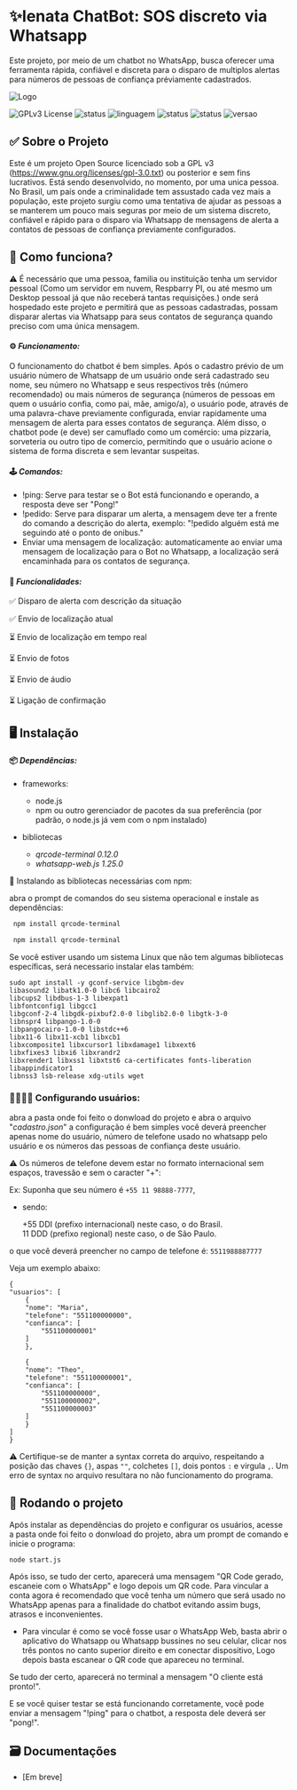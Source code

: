 
# ✨Ienata ChatBot: SOS discreto via Whatsapp

Este projeto, por meio de um chatbot no WhatsApp, busca oferecer uma ferramenta rápida, confiável e discreta para o disparo de multiplos alertas para números de pessoas de confiança préviamente cadastrados.


![Logo](https://i.ibb.co/frZ4NDF/ienata-chatbot.png)


![GPLv3 License](https://img.shields.io/badge/Licença-GPL%20v3-red.svg) 
![status](https://img.shields.io/badge/whatsappweb.js-1.25.0-green.svg)
![linguagem](https://img.shields.io/badge/Linguagem-Javascript-yellow)
![status](https://img.shields.io/badge/WhatsApp_Web-2.2346.52-brightgreen.svg)
![status](https://img.shields.io/badge/Status-Em_desenvolvimento-blue)
![versao](https://img.shields.io/badge/Vers%C3%A3o-Beta_0.1-orange)




## ✅ Sobre o Projeto

Este é um projeto Open Source licenciado sob a GPL v3 (https://www.gnu.org/licenses/gpl-3.0.txt) ou posterior e sem fins lucrativos. Está sendo desenvolvido, no momento, por uma unica pessoa. No Brasil, um país onde a criminalidade tem assustado cada vez mais a população, este projeto surgiu como uma tentativa de ajudar as pessoas a se manterem um pouco mais seguras por meio de um sistema discreto, confiável e rápido para o disparo via Whatsapp de mensagens de alerta a contatos de pessoas de confiança previamente configurados. 


## 🤔 Como funciona?




⚠️ É necessário que uma pessoa, familia ou instituição tenha um servidor pessoal (Como um servidor em nuvem, Respbarry PI, ou até mesmo um Desktop pessoal já que não receberá tantas requisições.) onde será hospedado este projeto e permitirá
que as pessoas cadastradas, possam disparar alertas via Whatsapp para seus contatos de segurança quando preciso com uma única mensagem.


#### ⚙️ *Funcionamento:*

O funcionamento do chatbot é bem simples. Após o cadastro prévio de um usuário número de Whatsapp de um usuário onde será cadastrado seu nome, seu número no Whatsapp e seus respectivos três (número recomendado) ou mais números de segurança (números de pessoas em quem o usuário confia, como pai, mãe, amigo/a), o usuário pode, através de uma palavra-chave previamente configurada, enviar rapidamente uma mensagem de alerta para esses contatos de segurança. Além disso, o chatbot pode (e deve) ser camuflado como um comércio: uma pizzaria, sorveteria ou outro tipo de comercio, permitindo que o usuário acione o sistema de forma discreta e sem levantar suspeitas.

#### 🕹️ *Comandos:*
* !ping: Serve para testar se o Bot está funcionando e operando, a resposta deve ser "Pong!"
* !pedido: Serve para disparar um alerta, a mensagem deve ter a frente do comando a descrição do alerta, exemplo: "!pedido alguém está me seguindo até o ponto de onibus."
* Enviar uma mensagem de localização: automaticamente ao enviar uma mensagem de localização para o Bot no Whatsapp, a localização será encaminhada para os contatos de segurança.


#### 🔧 *Funcionalidades:*

✅ Disparo de alerta com descrição da situação

✅ Envio de localização atual

⏳ Envio de localização em tempo real

⏳ Envio de fotos

⏳ Envio de áudio

⏳ Ligação de confirmação

## 🖥️ Instalação 

#### 📦 *Dependências:*
* frameworks:
   * node.js
   * npm ou outro gerenciador de pacotes da sua preferência (por padrão, o node.js já vem com o npm instalado)
* bibliotecas 

   * _qrcode-terminal 0.12.0_
   * _whatsapp-web.js 1.25.0_

🔽 Instalando as bibliotecas necessárias com npm:



abra o prompt de comandos do seu sistema operacional e instale as dependências:

```bash
 npm install qrcode-terminal
```
 ```bash
  npm install qrcode-terminal
```

Se você estiver usando um sistema Linux que não tem algumas bibliotecas específicas, será necessario instalar elas também:

```
sudo apt install -y gconf-service libgbm-dev
libasound2 libatk1.0-0 libc6 libcairo2 
libcups2 libdbus-1-3 libexpat1 
libfontconfig1 libgcc1 
libgconf-2-4 libgdk-pixbuf2.0-0 libglib2.0-0 libgtk-3-0 
libnspr4 libpango-1.0-0 
libpangocairo-1.0-0 libstdc++6 
libx11-6 libx11-xcb1 libxcb1 
libxcomposite1 libxcursor1 libxdamage1 libxext6
libxfixes3 libxi6 libxrandr2 
libxrender1 libxss1 libxtst6 ca-certificates fonts-liberation libappindicator1 
libnss3 lsb-release xdg-utils wget

```

### 👨‍👩‍👦‍👦 Configurando usuários:


abra a pasta onde foi feito o donwload do projeto e abra o arquivo "_cadastro.json_"
a configuração é bem simples você deverá preencher apenas nome do usuário, número de telefone usado no whatsapp pelo usuário e os números das pessoas de confiança deste usuário. 

⚠️ Os números de telefone devem estar no formato internacional sem espaços, travessão e sem o caracter "+": 

Ex:
Suponha que seu número é ```+55 11 98888-7777```,
* sendo:

   +55 DDI (prefixo internacional) neste caso, o do Brasil.    
    11 DDD (prefixo regional) neste caso, o de São Paulo.

 o que você deverá preencher no campo de telefone é: ```5511988887777```

Veja um exemplo abaixo:

    {
    "usuarios": [
        {
        "nome": "Maria",
        "telefone": "551100000000",
        "confianca": [
            "551100000001"
        ]
        },
        
        {
        "nome": "Theo",
        "telefone": "551100000001",
        "confianca": [
            "551100000000",
            "551100000002",
            "551100000003"
        ]
        }
    ]
    }

⚠️ Certifique-se de manter a syntax correta do arquivo, respeitando a posição das chaves ``{}``, aspas ``""``, colchetes ``[]``, dois pontos ``:`` e virgula ``,``. Um erro de syntax no arquivo resultara no não funcionamento do programa. 




## 🔄 Rodando o projeto

Após instalar as dependências do projeto e configurar os usuários, acesse a pasta onde foi feito o donwload do projeto, abra um prompt de comando e inicie o programa:
```
node start.js
```
Após isso, se tudo der certo, aparecerá uma mensagem "QR Code gerado, escaneie com o WhatsApp" e logo depois um QR code. Para vincular a conta agora é recomendado que você tenha um número que será usado no WhatsApp apenas para a finalidade do chatbot evitando assim bugs, atrasos e inconvenientes.

* Para vincular é como se você fosse usar o WhatsApp Web, basta abrir o aplicativo do Whatsapp ou Whatsapp bussines no seu celular, clicar nos três pontos no canto superior direito e em conectar dispositivo, Logo depois basta escanear o QR code que apareceu no terminal.

Se tudo der certo, aparecerá no terminal a mensagem "O cliente está pronto!". 

E se você quiser testar se está funcionando corretamente, você pode enviar a mensagem "!ping" para o chatbot, a resposta dele deverá ser "pong!".


## 🗃️ Documentações

* [Em breve]

